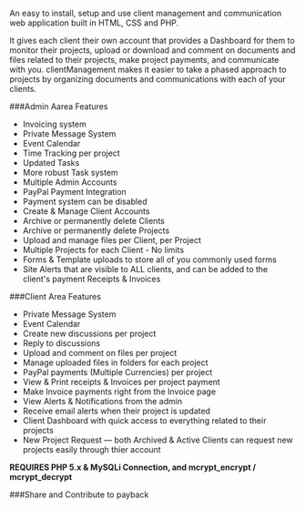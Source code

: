 An easy to install, setup and use client management and communication web application built in HTML, CSS and PHP.

It gives each client their own account that provides a Dashboard for them to monitor their projects, upload or download and comment on documents and files related to their projects, make project payments, and communicate with you. clientManagement makes it easier to take a phased approach to projects by organizing documents and communications with each of your clients.

###Admin Aarea Features

* Invoicing system
* Private Message System
* Event Calendar
* Time Tracking per project
* Updated Tasks
* More robust Task system
* Multiple Admin Accounts
* PayPal Payment Integration
* Payment system can be disabled
* Create & Manage Client Accounts
* Archive or permanently delete Clients
* Archive or permanently delete Projects
* Upload and manage files per Client, per Project
* Multiple Projects for each Client - No limits
* Forms & Template uploads to store all of you commonly used forms
* Site Alerts that are visible to ALL clients, and can be added to the client's payment Receipts & Invoices

###Client Area Features

* Private Message System
* Event Calendar
* Create new discussions per project
* Reply to discussions
* Upload and comment on files per project
* Manage uploaded files in folders for each project
* PayPal payments (Multiple Currencies) per project
* View & Print receipts & Invoices per project payment
* Make Invoice payments right from the Invoice page
* View Alerts & Notifications from the admin
* Receive email alerts when their project is updated
* Client Dashboard with quick access to everything related to their projects
* New Project Request — both Archived & Active Clients can request new projects easily through thier account


**REQUIRES PHP 5.x & MySQLi Connection, and mcrypt_encrypt / mcrypt_decrypt**

###Share and Contribute to payback

